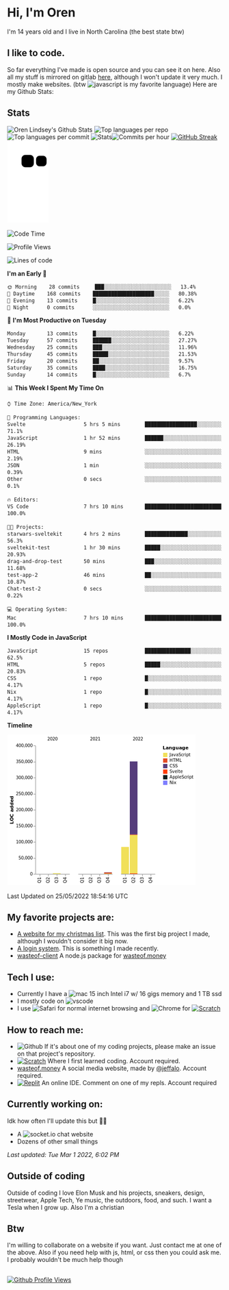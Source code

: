 # Hi, I'm Oren
I'm 14 years old and I live in North Carolina (the best state btw)

## I like to code. 
So far everything I've made is open source and you can see it on here. Also all my stuff is mirrored on gitlab [here](https://gitlab.com/Oren-Lindsey), although I won't update it very much.
I mostly make websites. (btw ![javascript](https://img.shields.io/badge/JavaScript-323330?style=for-the-badge&logo=javascript&logoColor=F7DF1E) is my favorite language)
Here are my Github Stats:

## Stats
![Oren Lindsey's Github Stats](https://github-profile-summary-cards.vercel.app/api/cards/profile-details?username=Oren-Lindsey&theme=github)
![Top languages per repo](https://github-profile-summary-cards.vercel.app/api/cards/repos-per-language?username=oren-Lindsey&theme=github)![Top languages per commit](https://github-profile-summary-cards.vercel.app/api/cards/most-commit-language?username=oren-lindsey&theme=github)
![Stats](https://github-profile-summary-cards.vercel.app/api/cards/stats?username=oren-lindsey&theme=github)![Commits per hour](https://github-profile-summary-cards.vercel.app/api/cards/productive-time?username=oren-lindsey&theme=github)
[![GitHub Streak](http://github-readme-streak-stats.herokuapp.com?user=Oren-Lindsey&date_format=M%20j%5B%2C%20Y%5D&fire=FF9C00&ring=38BB50&currStreakLabel=0A4DCC&sideLabels=4B525B&sideNums=4B525B&currStreakNum=4B525B&dates=4B525B)](https://git.io/streak-stats)
![Github contributions snake game](https://raw.githubusercontent.com/Oren-Lindsey/Oren-Lindsey/output/github-contribution-grid-snake.svg) 

<!--START_SECTION:waka-->
![Code Time](http://img.shields.io/badge/Code%20Time-0%20secs-blue)

![Profile Views](http://img.shields.io/badge/Profile%20Views-107-blue)

![Lines of code](https://img.shields.io/badge/From%20Hello%20World%20I%27ve%20Written-442%20Thousand%20lines%20of%20code-blue)

**I'm an Early 🐤** 

```text
🌞 Morning    28 commits     ███░░░░░░░░░░░░░░░░░░░░░░   13.4% 
🌆 Daytime    168 commits    ████████████████████░░░░░   80.38% 
🌃 Evening    13 commits     █░░░░░░░░░░░░░░░░░░░░░░░░   6.22% 
🌙 Night      0 commits      ░░░░░░░░░░░░░░░░░░░░░░░░░   0.0%

```
📅 **I'm Most Productive on Tuesday** 

```text
Monday       13 commits     █░░░░░░░░░░░░░░░░░░░░░░░░   6.22% 
Tuesday      57 commits     ██████░░░░░░░░░░░░░░░░░░░   27.27% 
Wednesday    25 commits     ███░░░░░░░░░░░░░░░░░░░░░░   11.96% 
Thursday     45 commits     █████░░░░░░░░░░░░░░░░░░░░   21.53% 
Friday       20 commits     ██░░░░░░░░░░░░░░░░░░░░░░░   9.57% 
Saturday     35 commits     ████░░░░░░░░░░░░░░░░░░░░░   16.75% 
Sunday       14 commits     █░░░░░░░░░░░░░░░░░░░░░░░░   6.7%

```


📊 **This Week I Spent My Time On** 

```text
⌚︎ Time Zone: America/New_York

💬 Programming Languages: 
Svelte                   5 hrs 5 mins        █████████████████░░░░░░░░   71.1% 
JavaScript               1 hr 52 mins        ██████░░░░░░░░░░░░░░░░░░░   26.19% 
HTML                     9 mins              ░░░░░░░░░░░░░░░░░░░░░░░░░   2.19% 
JSON                     1 min               ░░░░░░░░░░░░░░░░░░░░░░░░░   0.39% 
Other                    0 secs              ░░░░░░░░░░░░░░░░░░░░░░░░░   0.1%

🔥 Editors: 
VS Code                  7 hrs 10 mins       █████████████████████████   100.0%

🐱‍💻 Projects: 
starwars-sveltekit       4 hrs 2 mins        ██████████████░░░░░░░░░░░   56.3% 
sveltekit-test           1 hr 30 mins        █████░░░░░░░░░░░░░░░░░░░░   20.93% 
drag-and-drop-test       50 mins             ███░░░░░░░░░░░░░░░░░░░░░░   11.68% 
test-app-2               46 mins             ██░░░░░░░░░░░░░░░░░░░░░░░   10.87% 
Chat-test-2              0 secs              ░░░░░░░░░░░░░░░░░░░░░░░░░   0.22%

💻 Operating System: 
Mac                      7 hrs 10 mins       █████████████████████████   100.0%

```

**I Mostly Code in JavaScript** 

```text
JavaScript               15 repos            ███████████████░░░░░░░░░░   62.5% 
HTML                     5 repos             █████░░░░░░░░░░░░░░░░░░░░   20.83% 
CSS                      1 repo              █░░░░░░░░░░░░░░░░░░░░░░░░   4.17% 
Nix                      1 repo              █░░░░░░░░░░░░░░░░░░░░░░░░   4.17% 
AppleScript              1 repo              █░░░░░░░░░░░░░░░░░░░░░░░░   4.17%

```


**Timeline**

![Chart not found](https://raw.githubusercontent.com/Oren-Lindsey/Oren-Lindsey/main/charts/bar_graph.png) 


 Last Updated on 25/05/2022 18:54:16 UTC
<!--END_SECTION:waka-->

## My favorite projects are: 
- [A website for my christmas list](https://github.com/Oren-Lindsey/List-website). This was the first big project I made, although I wouldn't consider it big now.
- [A login system](https://github.com/Oren-Lindsey/login). This is something I made recently.
- [wasteof-client](https://github.com/Oren-Lindsey/wasteof-client) A node.js package for [wasteof.money](https://wasteof.money)

## Tech I use:
- Currently I have a ![mac](https://img.shields.io/badge/Apple-MacBook_Pro_2015-333333?style=for-the-badge&logo=apple&logoColor=white) 15 inch Intel i7 w/ 16 gigs memory and 1 TB ssd
- I mostly code on ![vscode](https://img.shields.io/badge/Visual_Studio_Code-0078D4?style=for-the-badge&logo=visual%20studio%20code&logoColor=white)
- I use ![Safari](https://img.shields.io/badge/Safari-FF1B2D?style=for-the-badge&logo=Safari&logoColor=white) for normal internet browsing and ![Chrome](https://img.shields.io/badge/Google_chrome-4285F4?style=for-the-badge&logo=Google-chrome&logoColor=white) for [![Scratch](https://img.shields.io/badge/Scratch-4D97FF?style=for-the-badge&logo=Scratch&logoColor=white)](https://scratch.mit.edu/)

## How to reach me:
- ![Github](https://img.shields.io/badge/GitHub-100000?style=for-the-badge&logo=github&logoColor=white) If it's about one of my coding projects, please make an issue on that project's repository.
- [![Scratch](https://img.shields.io/badge/Scratch-4D97FF?style=for-the-badge&logo=Scratch&logoColor=white)](https://scratch.mit.edu/users/scratchusername40) Where I first learned coding. Account required.
- [wasteof.money](https://wasteof.money/@ee) A social media website, made by [@jeffalo](https://github.com/jeffalo). Account required.
- [![Replit](https://img.shields.io/badge/replit-667881?style=for-the-badge&logo=replit&logoColor=white)](https://replit.com/s40) An online IDE. Comment on one of my repls. Account required

## Currently working on:
Idk how often I'll update this but 🤷‍♂️
- A ![socket.io](https://img.shields.io/badge/Socket.io-010101?&style=for-the-badge&logo=Socket.io&logoColor=white) chat website
- Dozens of other small things

*Last updated: Tue Mar 1 2022, 6:02 PM*

## Outside of coding
Outside of coding I love Elon Musk and his projects, sneakers, design, streetwear, Apple Tech, Ye music, the outdoors, food, and such. I want a Tesla when I grow up. Also I'm a christian

## Btw
I'm willing to collaborate on a website if you want. Just contact me at one of the above. Also if you need help with js, html, or css then you could ask me. I probably wouldn't be much help though

##
[![Github Profile Views](https://hits.seeyoufarm.com/api/count/incr/badge.svg?url=https%3A%2F%2Fgithub.com%2Foren-lindsey&count_bg=%23FF0000&title_bg=%23000000&icon=github.svg&icon_color=%23FFFFFF&title=views&edge_flat=true)](https://hits.seeyoufarm.com)
